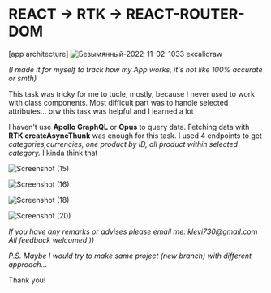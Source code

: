 <h1>REACT -> RTK -> REACT-ROUTER-DOM</h1>

[app architecture]
![Безымянный-2022-11-02-1033 excalidraw](https://user-images.githubusercontent.com/103096207/199440178-322f0fd8-eca1-4c12-9d0d-b495381778b1.png)

<i>(I made it for myself to track how my App works, it's not like 100% accurate or smth)</i>


This task was tricky for me to tucle, mostly, because I never used to work with class components. 
Most difficult part was to handle selected attributes... btw this task was helpful and I learned a lot

I haven't use <strong>Apollo GraphQL</strong> or <strong>Opus</strong> to query data. Fetching data with <strong>RTK createAsyncThunk</strong> was enough for this task. I used 4 endpoints to get <i>categories,currencies, one product by ID, all product within selected category.</i>
I kinda think that 

![Screenshot (15)](https://user-images.githubusercontent.com/103096207/198902712-0c3e4bd5-5cec-469b-9b8f-4db16b250e2c.png)

![Screenshot (16)](https://user-images.githubusercontent.com/103096207/198902775-86cadc64-e105-460f-8535-2e15e5f4b7a9.png)

![Screenshot (18)](https://user-images.githubusercontent.com/103096207/198902757-49723e80-ddab-4490-a0ef-de7aac207da4.png)

![Screenshot (20)](https://user-images.githubusercontent.com/103096207/198902769-fc798ebc-1abc-4f16-bad3-9a3ee41ee5c8.png)


<i>If you have any remarks or advises please email me: klevi730@gmail.com  
All feedback welcomed )) </i>

<i> P.S. Maybe I would try to make same project (new branch) with different approach...  </i>


Thank you!
